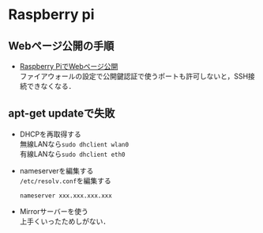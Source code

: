 # Raspberry pi
## Webページ公開の手順  
- [Raspberry PiでWebページ公開](https://qiita.com/rockhopper-penguin/items/66a8104bb1e4559ec144)  
  ファイアウォールの設定で公開鍵認証で使うポートも許可しないと，SSH接続できなくなる．  
## apt-get updateで失敗
- DHCPを再取得する  
  無線LANなら`sudo dhclient wlan0`  
  有線LANなら`sudo dhclient eth0`  

- nameserverを編集する  
  `/etc/resolv.conf`を編集する  
  ```
  nameserver xxx.xxx.xxx.xxx
  ```

- Mirrorサーバーを使う  
上手くいったためしがない．

